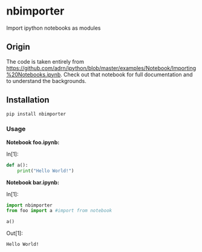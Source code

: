 # nbimporter
Import ipython notebooks as modules

## Origin
The code is taken entirely from https://github.com/adrn/ipython/blob/master/examples/Notebook/Importing%20Notebooks.ipynb. 
Check out that notebook for full documentation and to understand the backgrounds. 

## Installation
`pip install nbimporter`

### Usage
**Notebook foo.ipynb:**

In[1]:
```python
def a(): 
    print("Hello World!")
```

**Notebook bar.ipynb:**

In[1]:
```python
import nbimporter
from foo import a #import from notebook

a()
```

Out[1]:
```
Hello World!
```
